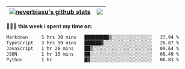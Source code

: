 | <a href="https://github.com/neverbiasu"><img align="center" src="https://github-readme-stats.vercel.app/api?username=neverbiasu&theme=dracula&show_icons=true&hide_border=true&count_private=true" alt="neverbiasu's github stats" /></a> | <a href="https://github.com/neverbiasu"><img align="center" src="https://github-readme-stats.vercel.app/api/top-langs/?username=neverbiasu&theme=dracula&show_icons=true&hide_border=true&layout=compact" /></a> |
| ------------- | ------------- |

👨🏾‍💻 **this week i spent my time on:**
<!--START_SECTION:waka-->

```txt
Markdown     5 hrs 38 mins   █████████▒░░░░░░░░░░░░░░░   37.94 %
TypeScript   3 hrs 59 mins   ██████▓░░░░░░░░░░░░░░░░░░   26.87 %
JavaScript   1 hr 26 mins    ██▒░░░░░░░░░░░░░░░░░░░░░░   09.64 %
JSON         1 hr 15 mins    ██░░░░░░░░░░░░░░░░░░░░░░░   08.49 %
Python       1 hr            █▓░░░░░░░░░░░░░░░░░░░░░░░   06.83 %
```

<!--END_SECTION:waka-->

